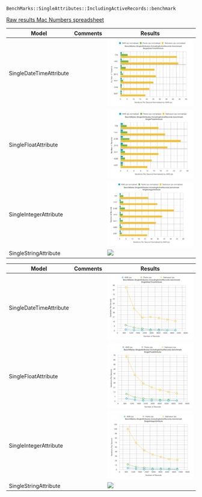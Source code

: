 `BenchMarks::SingleAttributes::IncludingActiveRecords::benchmark`

[Raw results Mac Numbers spreadsheet](BenchMarks--SingleAttributes--IncludingActiveRecords/BenchMarks--SingleAttributes--IncludingActiveRecords.numbers)


<table>
  <thead>
    <tr>
      <th>Model</th>
      <th>Comments</th>
      <th>Results</th>
    </tr>
  </thead>
  <tbody>
    <tr>
      <td>SingleDateTimeAttribute</td>
      <td></td>
      <td><img src="BenchMarks--SingleAttributes--IncludingActiveRecords/BenchMarks--SingleAttributes--IncludingActiveRecords--benchmark--SingleDateTimeAttribute.png"/></td>
    </tr>
    <tr>
      <td>SingleFloatAttribute</td>
      <td></td>
      <td><img src="BenchMarks--SingleAttributes--IncludingActiveRecords/BenchMarks--SingleAttributes--IncludingActiveRecords--benchmark--SingleFloatAttribute.png"/></td>
    </tr>
    <tr>
      <td>SingleIntegerAttribute</td>
      <td></td>
      <td><img src="BenchMarks--SingleAttributes--IncludingActiveRecords/BenchMarks--SingleAttributes--IncludingActiveRecords--benchmark--SingleIntegerAttribute.png"/></td>
    </tr>
    <tr>
      <td>SingleStringAttribute</td>
      <td></td>
      <td><img src="BenchMarks--SingleAttributes--IncludingActiveRecords/BenchMarks--SingleAttributes--IncludingActiveRecords--benchmark--SingleStringttribute.png"/></td>
    </tr>    
  </tbody>
</table>



<table>
  <thead>
    <tr>
      <th>Model</th>
      <th>Comments</th>
      <th>Results</th>
    </tr>
  </thead>
  <tbody>
    <tr>
      <td>SingleDateTimeAttribute</td>
      <td></td>
      <td><img src="BenchMarks--SingleAttributes--IncludingActiveRecords/BenchMarks--SingleAttributes--IncludingActiveRecords--benchmark--SingleDateTimeAttribute--Trend.png"/></td>
    </tr>
    <tr>
      <td>SingleFloatAttribute</td>
      <td></td>
      <td><img src="BenchMarks--SingleAttributes--IncludingActiveRecords/BenchMarks--SingleAttributes--IncludingActiveRecords--benchmark--SingleFloatAttribute--Trend.png"/></td>
    </tr>
    <tr>
      <td>SingleIntegerAttribute</td>
      <td></td>
      <td><img src="BenchMarks--SingleAttributes--IncludingActiveRecords/BenchMarks--SingleAttributes--IncludingActiveRecords--benchmark--SingleIntegerAttribute--Trend.png"/></td>
    </tr>
    <tr>
      <td>SingleStringAttribute</td>
      <td></td>
      <td><img src="BenchMarks--SingleAttributes--IncludingActiveRecords/BenchMarks--SingleAttributes--IncludingActiveRecords--benchmark--SingleStringttribute--Trend.png"/></td>
    </tr>    
  </tbody>
</table>
